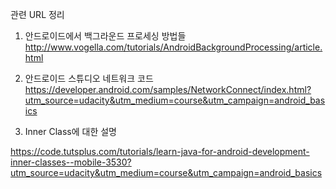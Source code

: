 관련 URL 정리 

1. 안드로이드에서 백그라운드 프로세싱 방법들
http://www.vogella.com/tutorials/AndroidBackgroundProcessing/article.html

2. 안드로이드 스튜디오 네트워크 코드  
https://developer.android.com/samples/NetworkConnect/index.html?utm_source=udacity&utm_medium=course&utm_campaign=android_basics

3. Inner Class에 대한 설명 

https://code.tutsplus.com/tutorials/learn-java-for-android-development-inner-classes--mobile-3530?utm_source=udacity&utm_medium=course&utm_campaign=android_basics
